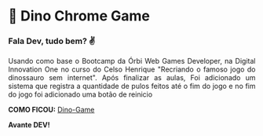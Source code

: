 # :rocket: Dino Chrome Game
### Fala Dev, tudo bem? :v: 

<p align="justify">Usando como base o Bootcamp da Órbi Web Games Developer, na Digital Innovation One no curso do Celso Henrique "Recriando o famoso jogo do dinossauro sem internet".
Após finalizar as aulas, Foi adicionado um sistema que registra a quantidade de pulos feitos até o fim do jogo e no fim do jogo foi adicionado uma botão de reinicio</p>

**COMO FICOU:**
[Dino-Game](https://user-images.githubusercontent.com/66649954/166165679-e59961b6-23c8-4038-9ac5-4fcdf827215a.png)


**Avante DEV!**

